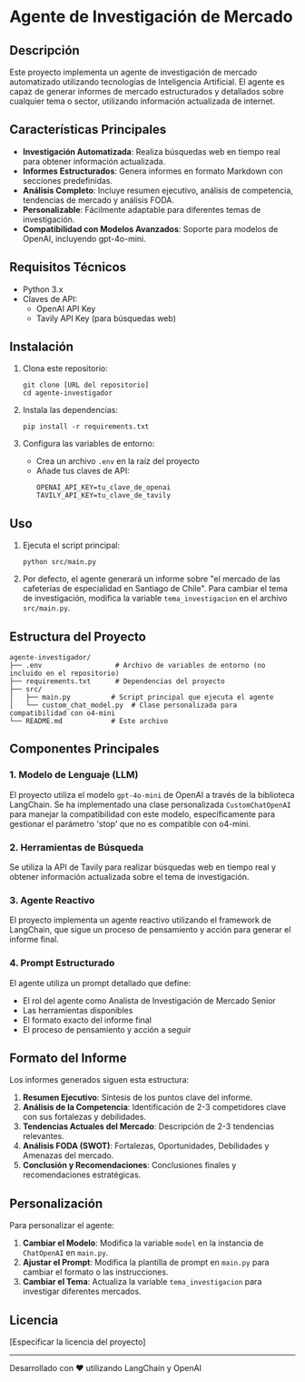 # Agente de Investigación de Mercado

## Descripción

Este proyecto implementa un agente de investigación de mercado automatizado utilizando tecnologías de Inteligencia Artificial. El agente es capaz de generar informes de mercado estructurados y detallados sobre cualquier tema o sector, utilizando información actualizada de internet.

## Características Principales

- **Investigación Automatizada**: Realiza búsquedas web en tiempo real para obtener información actualizada.
- **Informes Estructurados**: Genera informes en formato Markdown con secciones predefinidas.
- **Análisis Completo**: Incluye resumen ejecutivo, análisis de competencia, tendencias de mercado y análisis FODA.
- **Personalizable**: Fácilmente adaptable para diferentes temas de investigación.
- **Compatibilidad con Modelos Avanzados**: Soporte para modelos de OpenAI, incluyendo gpt-4o-mini.

## Requisitos Técnicos

- Python 3.x
- Claves de API:
  - OpenAI API Key
  - Tavily API Key (para búsquedas web)

## Instalación

1. Clona este repositorio:
   ```
   git clone [URL del repositorio]
   cd agente-investigador
   ```

2. Instala las dependencias:
   ```
   pip install -r requirements.txt
   ```

3. Configura las variables de entorno:
   - Crea un archivo `.env` en la raíz del proyecto
   - Añade tus claves de API:
     ```
     OPENAI_API_KEY=tu_clave_de_openai
     TAVILY_API_KEY=tu_clave_de_tavily
     ```

## Uso

1. Ejecuta el script principal:
   ```
   python src/main.py
   ```

2. Por defecto, el agente generará un informe sobre "el mercado de las cafeterías de especialidad en Santiago de Chile". Para cambiar el tema de investigación, modifica la variable `tema_investigacion` en el archivo `src/main.py`.

## Estructura del Proyecto

```
agente-investigador/
├── .env                  # Archivo de variables de entorno (no incluido en el repositorio)
├── requirements.txt      # Dependencias del proyecto
├── src/
│   ├── main.py          # Script principal que ejecuta el agente
│   └── custom_chat_model.py  # Clase personalizada para compatibilidad con o4-mini
└── README.md            # Este archivo
```

## Componentes Principales

### 1. Modelo de Lenguaje (LLM)

El proyecto utiliza el modelo `gpt-4o-mini` de OpenAI a través de la biblioteca LangChain. Se ha implementado una clase personalizada `CustomChatOpenAI` para manejar la compatibilidad con este modelo, específicamente para gestionar el parámetro 'stop' que no es compatible con o4-mini.

### 2. Herramientas de Búsqueda

Se utiliza la API de Tavily para realizar búsquedas web en tiempo real y obtener información actualizada sobre el tema de investigación.

### 3. Agente Reactivo

El proyecto implementa un agente reactivo utilizando el framework de LangChain, que sigue un proceso de pensamiento y acción para generar el informe final.

### 4. Prompt Estructurado

El agente utiliza un prompt detallado que define:
- El rol del agente como Analista de Investigación de Mercado Senior
- Las herramientas disponibles
- El formato exacto del informe final
- El proceso de pensamiento y acción a seguir

## Formato del Informe

Los informes generados siguen esta estructura:

1. **Resumen Ejecutivo**: Síntesis de los puntos clave del informe.
2. **Análisis de la Competencia**: Identificación de 2-3 competidores clave con sus fortalezas y debilidades.
3. **Tendencias Actuales del Mercado**: Descripción de 2-3 tendencias relevantes.
4. **Análisis FODA (SWOT)**: Fortalezas, Oportunidades, Debilidades y Amenazas del mercado.
5. **Conclusión y Recomendaciones**: Conclusiones finales y recomendaciones estratégicas.

## Personalización

Para personalizar el agente:

1. **Cambiar el Modelo**: Modifica la variable `model` en la instancia de `ChatOpenAI` en `main.py`.
2. **Ajustar el Prompt**: Modifica la plantilla de prompt en `main.py` para cambiar el formato o las instrucciones.
3. **Cambiar el Tema**: Actualiza la variable `tema_investigacion` para investigar diferentes mercados.

## Licencia

[Especificar la licencia del proyecto]

---

Desarrollado con ❤️ utilizando LangChain y OpenAI
